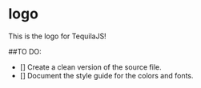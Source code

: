 # logo
This is the logo for TequilaJS!

##TO DO:
* [] Create a clean version of the source file.
* [] Document the style guide for the colors and fonts.